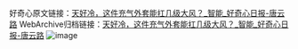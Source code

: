 好奇心原文链接：[天好冷，这件充气外套能扛几级大风？_智能_好奇心日报-唐云路](https://www.qdaily.com/articles/4442.html)
WebArchive归档链接：[天好冷，这件充气外套能扛几级大风？_智能_好奇心日报-唐云路](http://web.archive.org/web/20190623160822/https://www.qdaily.com/articles/4442.html)
![image](http://ww3.sinaimg.cn/large/007d5XDpgy1g3w1z50hyrj30u01twtol)